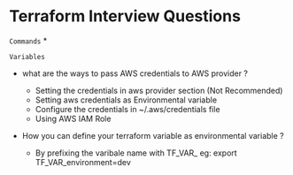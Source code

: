 # Terraform Interview Questions

`Commands`
* 

`Variables`
* what are the ways to pass AWS credentials to AWS provider ? 

  * Setting the credentials in aws provider section (Not Recommended)
  * Setting aws credentials as Environmental variable
  * Configure the credentials in ~/.aws/credentials file
  * Using AWS IAM Role

* How you can define your terraform variable as environmental variable ?

  * By prefixing the varibale name with TF_VAR_ eg: export TF_VAR_environment=dev
